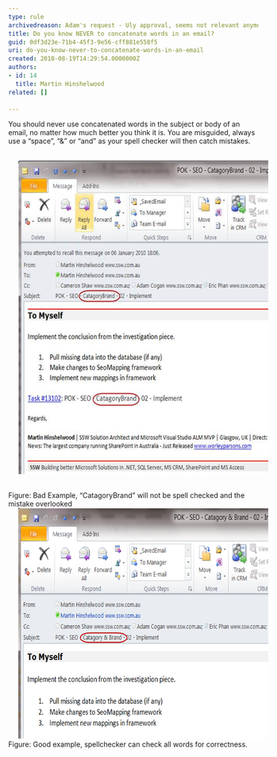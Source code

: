 ```yaml
---
type: rule
archivedreason: Adam's request - Uly approval, seems not relevant anymore
title: Do you know NEVER to concatenate words in an email?
guid: 0df3d23e-71b4-45f3-9e56-cff881e558f5
uri: do-you-know-never-to-concatenate-words-in-an-email
created: 2010-08-19T14:29:54.0000000Z
authors:
- id: 14
  title: Martin Hinshelwood
related: []

---
```



You should never use concatenated words in the subject or body of an email, no matter how much better you think it is. You are misguided, always use a “space”, “&” or “and” as your spell checker will then catch mistakes. 
<br><excerpt class='endintro'></excerpt><br>
<p><img border="0" src="RuleNeverConcatenateWordsBad.png" alt="clip_image001" title="clip_image001" style="border:0px none;margin:0px 20px;background-image:none;padding-left:0px;width:643px;padding-right:0px;display:inline;height:631px;padding-top:0px;" />  </p>
<div class="ms-rteCustom-FigureBad">Figure: Bad Example, “CatagoryBrand” will not be spell checked and the mistake overlooked </div>
<img border="0" src="RuleNeverConcatenateWordsGood.png" alt="clip_image003" title="clip_image003" style="border:0px none;margin:0px 20px;background-image:none;padding-left:0px;width:680px;padding-right:0px;display:inline;height:464px;padding-top:0px;" /> <div class="ms-rteCustom-FigureGood">Figure: Good example, spellchecker can check all words for correctness.</div>



